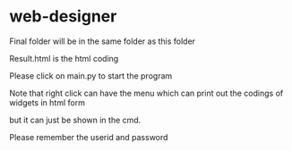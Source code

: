 # web-designer

Final folder will be in the same folder as this folder

Result.html is the html coding

Please click on main.py to start the program

Note that right click can have the menu which can print out the codings of widgets in html form 

but it can just be shown in the cmd.

Please remember the userid and password
